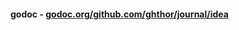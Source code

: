 #### godoc - [godoc.org/github.com/ghthor/journal/idea](http://godoc.org/github.com/ghthor/journal/idea)
